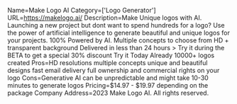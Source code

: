 Name=Make Logo AI
Category=['Logo Generator']
URL=https://makelogo.ai/
Description=Make Unique logos with AI. Launching a new project but dont want to spend hundreds for a logo? Use the power of artificial intelligence to generate beautiful and unique logos for your projects. 100% Powered by AI. Multiple concepts to choose from HD + transparent background Delivered in less than 24 hours > Try it during the BETA to get a special 30% discount Try it Today Already 10000+ logos created
Pros=HD resolutions multiple concepts unique and beautiful designs fast email delivery full ownership and commercial rights on your logo
Cons=Generative AI can be unpredictable and might take 10-30 minutes to generate logos
Pricing=$14.97 - $19.97 depending on the package
Company Address=2023 Make Logo AI. All rights reserved.
